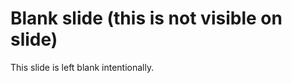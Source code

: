 <!-- .slide: data-state="c-slide-blank" -->

# Blank slide (this is not visible on slide) <!-- .element: class="c-sr-only" -->

>>>
This slide is left blank intentionally.
